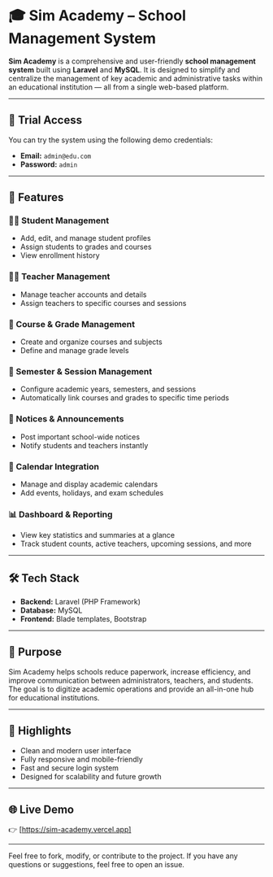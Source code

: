 # 🎓 Sim Academy – School Management System

**Sim Academy** is a comprehensive and user-friendly **school management system** built using **Laravel** and **MySQL**. It is designed to simplify and centralize the management of key academic and administrative tasks within an educational institution — all from a single web-based platform.

---

## 🧪 Trial Access

You can try the system using the following demo credentials:

- **Email:** `admin@edu.com`  
- **Password:** `admin`

---

## 🚀 Features

### 🧑‍🎓 Student Management
- Add, edit, and manage student profiles
- Assign students to grades and courses
- View enrollment history

### 👩‍🏫 Teacher Management
- Manage teacher accounts and details
- Assign teachers to specific courses and sessions

### 🏫 Course & Grade Management
- Create and organize courses and subjects
- Define and manage grade levels

### 📆 Semester & Session Management
- Configure academic years, semesters, and sessions
- Automatically link courses and grades to specific time periods

### 📢 Notices & Announcements
- Post important school-wide notices
- Notify students and teachers instantly

### 📅 Calendar Integration
- Manage and display academic calendars
- Add events, holidays, and exam schedules

### 📊 Dashboard & Reporting
- View key statistics and summaries at a glance
- Track student counts, active teachers, upcoming sessions, and more

---

## 🛠️ Tech Stack

- **Backend:** Laravel (PHP Framework)
- **Database:** MySQL
- **Frontend:** Blade templates, Bootstrap

---

## 🎯 Purpose

Sim Academy helps schools reduce paperwork, increase efficiency, and improve communication between administrators, teachers, and students. The goal is to digitize academic operations and provide an all-in-one hub for educational institutions.

---

## 📎 Highlights

- Clean and modern user interface
- Fully responsive and mobile-friendly
- Fast and secure login system
- Designed for scalability and future growth

---

## 🌐 Live Demo 

👉 [https://sim-academy.vercel.app]

---

Feel free to fork, modify, or contribute to the project. If you have any questions or suggestions, feel free to open an issue.
